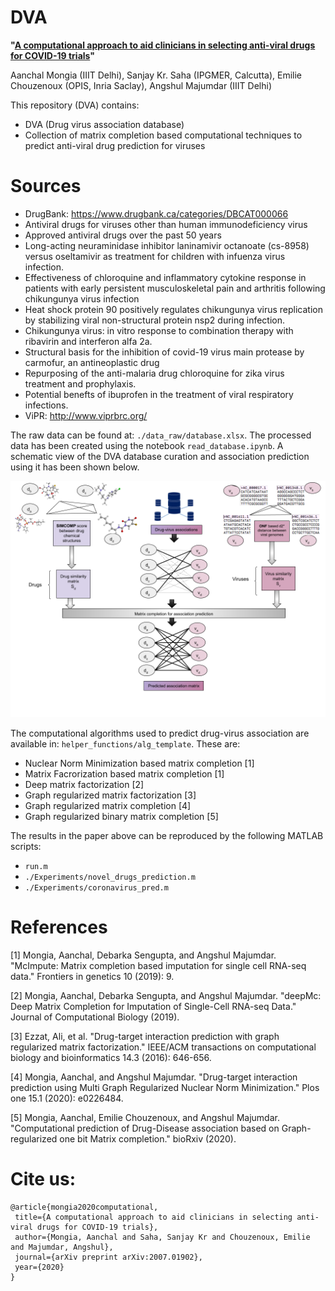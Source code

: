 # DVA
**"[A computational approach to aid clinicians in selecting anti-viral drugs for COVID-19 trials](https://arxiv.org/abs/2007.01902)"**


Aanchal Mongia (IIIT Delhi), Sanjay Kr. Saha (IPGMER, Calcutta), Emilie Chouzenoux (OPIS, Inria Saclay), Angshul Majumdar (IIIT Delhi)


This repository (DVA) contains:
*  DVA (Drug virus association database)
* Collection of matrix completion based computational techniques to predict anti-viral drug prediction for viruses


# Sources
* DrugBank: https://www.drugbank.ca/categories/DBCAT000066
* Antiviral drugs for viruses other than human immunodeficiency virus
* Approved antiviral drugs over the past 50 years
* Long-acting neuraminidase inhibitor laninamivir octanoate (cs-8958) versus oseltamivir as treatment for children with infuenza virus infection.
* Effectiveness of chloroquine and inflammatory cytokine response in patients with early persistent musculoskeletal pain and arthritis following chikungunya virus infection
* Heat shock protein 90 positively regulates chikungunya virus replication by stabilizing viral non-structural protein nsp2 during infection.
* Chikungunya virus: in vitro response to combination therapy with ribavirin and interferon alfa 2a.
* Structural basis for the inhibition of covid-19 virus main protease by carmofur, an antineoplastic drug
* Repurposing of the anti-malaria drug chloroquine for zika virus treatment and prophylaxis.
* Potential benefts of ibuprofen in the treatment of viral respiratory infections.
* ViPR: http://www.viprbrc.org/

The raw data can be found at: `./data_raw/database.xlsx`. The processed data has been created using the notebook `read_database.ipynb`. A schematic view of the DVA database curation and association prediction using it has been shown below.


![DVA-pipeline](./helper_functions/DVA.png)

The computational algorithms used to predict drug-virus association are available in: `helper_functions/alg_template`.
These are:
* Nuclear Norm Minimization based matrix completion [1]
* Matrix Facrorization based matrix completion [1]
* Deep matrix factorization [2]
* Graph regularized matrix factorization [3]
* Graph regularized matrix completion [4]
* Graph regularized binary matrix completion [5]

The results in the paper above can be reproduced by the following MATLAB scripts:

* `run.m`
* `./Experiments/novel_drugs_prediction.m`
* `./Experiments/coronavirus_pred.m`

# References
[1] Mongia, Aanchal, Debarka Sengupta, and Angshul Majumdar. "McImpute: Matrix completion based imputation for single cell RNA-seq data." Frontiers in genetics 10 (2019): 9.

[2] Mongia, Aanchal, Debarka Sengupta, and Angshul Majumdar. "deepMc: Deep Matrix Completion for Imputation of Single-Cell RNA-seq Data." Journal of Computational Biology (2019).

[3] Ezzat, Ali, et al. "Drug-target interaction prediction with graph regularized matrix factorization." IEEE/ACM transactions on computational biology and bioinformatics 14.3 (2016): 646-656.

[4] Mongia, Aanchal, and Angshul Majumdar. "Drug-target interaction prediction using Multi Graph Regularized Nuclear Norm Minimization." Plos one 15.1 (2020): e0226484.

[5] Mongia, Aanchal, Emilie Chouzenoux, and Angshul Majumdar. "Computational prediction of Drug-Disease association based on Graph-regularized one bit Matrix completion." bioRxiv (2020).
 
 
 # Cite us:
 ```
@article{mongia2020computational,
  title={A computational approach to aid clinicians in selecting anti-viral drugs for COVID-19 trials},
  author={Mongia, Aanchal and Saha, Sanjay Kr and Chouzenoux, Emilie and Majumdar, Angshul},
  journal={arXiv preprint arXiv:2007.01902},
  year={2020}
}
```
 

